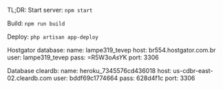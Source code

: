 TL;DR:
Start server:
`npm start`

Build:
`npm run build`

Deploy:
`php artisan app-deploy`


Hostgator database:
name: lampe319_tevep
host: br554.hostgator.com.br
user: lampe319_tevep
pass: =R5W3o$AsY$K
port: 3306

Database cleardb:
name: heroku_7345576cd436018
host: us-cdbr-east-02.cleardb.com
user: bddf69c1774664
pass: 628d4f1c
port: 3306
